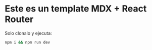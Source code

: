 # Este es un template MDX + React Router

Solo clonalo y ejecuta:

```bash
npm i && npm run dev
```
